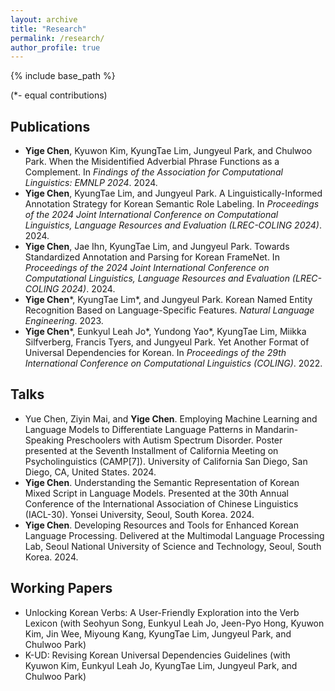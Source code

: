 ```yaml
---
layout: archive
title: "Research"
permalink: /research/
author_profile: true
---
```


<!--
{% if author.googlescholar %}
  You can also find my articles on <u><a href="{{author.googlescholar}}">my Google Scholar profile</a>.</u>
{% endif %}
-->

{% include base_path %}

(\*- equal contributions)

## Publications

* **Yige Chen**, Kyuwon Kim, KyungTae Lim, Jungyeul Park, and Chulwoo Park. When the Misidentified Adverbial Phrase Functions as a Complement. In *Findings of the Association for Computational Linguistics: EMNLP 2024*. 2024.
* **Yige Chen**, KyungTae Lim, and Jungyeul Park. A Linguistically-Informed Annotation Strategy for Korean Semantic Role Labeling. In *Proceedings of the 2024 Joint International Conference on Computational Linguistics, Language Resources and Evaluation (LREC-COLING 2024)*. 2024.
* **Yige Chen**, Jae Ihn, KyungTae Lim, and Jungyeul Park. Towards Standardized Annotation and Parsing for Korean FrameNet. In *Proceedings of the 2024 Joint International Conference on Computational Linguistics, Language Resources and Evaluation (LREC-COLING 2024)*. 2024. 
* **Yige Chen**\*, KyungTae Lim\*, and Jungyeul Park. Korean Named Entity Recognition Based on Language-Specific Features. *Natural Language Engineering*. 2023.
* **Yige Chen**\*, Eunkyul Leah Jo\*, Yundong Yao\*, KyungTae Lim, Miikka Silfverberg, Francis Tyers, and Jungyeul Park. Yet Another Format of Universal Dependencies for Korean. In *Proceedings of the 29th International Conference on Computational Linguistics (COLING)*. 2022. 

## Talks

* Yue Chen, Ziyin Mai, and **Yige Chen**. Employing Machine Learning and Language Models to Differentiate Language Patterns in Mandarin-Speaking Preschoolers with Autism Spectrum Disorder. Poster presented at the Seventh Installment of California Meeting on Psycholinguistics (CAMP\[7\]). University of California San Diego, San Diego, CA, United States. 2024.
* **Yige Chen**. Understanding the Semantic Representation of Korean Mixed Script in Language Models. Presented at the 30th Annual Conference of the International Association of Chinese Linguistics (IACL-30). Yonsei University, Seoul, South Korea. 2024.
* **Yige Chen**. Developing Resources and Tools for Enhanced Korean Language Processing. Delivered at the Multimodal Language Processing Lab, Seoul National University of Science and Technology, Seoul, South Korea. 2024.

## Working Papers

* Unlocking Korean Verbs: A User-Friendly Exploration into the Verb Lexicon (with Seohyun Song, Eunkyul Leah Jo, Jeen-Pyo Hong, Kyuwon Kim, Jin Wee, Miyoung Kang, KyungTae Lim, Jungyeul Park, and Chulwoo Park)
* K-UD: Revising Korean Universal Dependencies Guidelines (with Kyuwon Kim, Eunkyul Leah Jo, KyungTae Lim, Jungyeul Park, and Chulwoo Park)

<!--## In Preparation

* Revising Universal Dependencies for Korean (with Kyuwon Kim, Eunkyul Leah Jo, KyungTae Lim, Jungyeul Park, and Chulwoo Park)
* Treebank construction for Wu Chinese (with Haihua Pan)
* Machine translation on online users' cognitive reactions (with Keehyung Kim)
* Multiword expressions in Universal Dependencies (with Danny Yu, Sara Mirjalili, Jungyeul Park, etc.)
* Investigating adnominal endings in Korean (with Jungyeul Park and Chulwoo Park)
* Linearization of dependency trees for parsing (with Jungyeul Park)
* Autoregressive language models and language acquisition (with Zebo Xu, Zhuang Qiu, Haihua Pan, and Zhenguang G. Cai)
* Back-translation with decoder-only transformer models (with Yumeng Lin, Xufeng Duan, and Zhenguang G. Cai)
* Machine learning for Mandarin-speaking preschoolers with autism spectrum disorder (with Yue Chen, and Ziyin Mai)
* Digital humanities for Western sinology (with Pak Kin Lau, Zhongyang Yu, Lawrence Cheung, Stuart McManus, etc.)
* Detection of AI-generated texts using linguistic cues (with Zeyao Qi, Thomas Lee, etc.)-->
